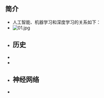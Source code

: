 ## 简介
- 人工智能、机器学习和深度学习的关系如下：
- ![01.jpg](https://bbs-img.huaweicloud.com/data/forums/attachment/forum/202107/31/233527tvwlky1xtuuak0eg.jpg)
- ## 历史
-
-
- ## 神经网络
-